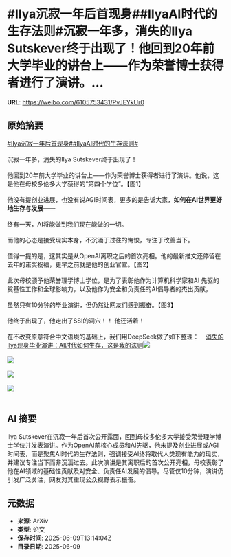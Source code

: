 # #Ilya沉寂一年后首现身##IlyaAI时代的生存法则#沉寂一年多，消失的Ilya Sutskever终于出现了！他回到20年前大学毕业的讲台上——作为荣誉博士获得者进行了演讲。...

**URL**: https://weibo.com/6105753431/PvJEYkUr0

## 原始摘要

<a href="https://m.weibo.cn/search?containerid=231522type%3D1%26t%3D10%26q%3D%23Ilya%E6%B2%89%E5%AF%82%E4%B8%80%E5%B9%B4%E5%90%8E%E9%A6%96%E7%8E%B0%E8%BA%AB%23&amp;extparam=%23Ilya%E6%B2%89%E5%AF%82%E4%B8%80%E5%B9%B4%E5%90%8E%E9%A6%96%E7%8E%B0%E8%BA%AB%23" data-hide=""><span class="surl-text">#Ilya沉寂一年后首现身#</span></a><a href="https://m.weibo.cn/search?containerid=231522type%3D1%26t%3D10%26q%3D%23IlyaAI%E6%97%B6%E4%BB%A3%E7%9A%84%E7%94%9F%E5%AD%98%E6%B3%95%E5%88%99%23&amp;extparam=%23IlyaAI%E6%97%B6%E4%BB%A3%E7%9A%84%E7%94%9F%E5%AD%98%E6%B3%95%E5%88%99%23" data-hide=""><span class="surl-text">#IlyaAI时代的生存法则#</span></a><br><br>沉寂一年多，消失的Ilya Sutskever终于出现了！<br><br>他回到20年前大学毕业的讲台上——作为荣誉博士获得者进行了演讲。他说，这是他在母校多伦多大学获得的“第四个学位”。【图1】<br><br>他没有提创业进展，也没有说AGI时间表，更多的是告诉大家，**如何在AI世界更好地生存与发展**——<br><br>终有一天，AI将能做到我们现在能做的一切。<br><br>而他的心态是接受现实本身，不沉湎于过往的悔恨，专注于改善当下。<br><br>值得一提的是，这其实是从OpenAI离职之后的首次亮相。他的最新推文还停留在去年的诺奖祝福，更早之前就是他的创业官宣。【图2】<br><br>此次母校颁予他荣誉理学博士学位，是为了表彰他作为计算机科学家和AI 先驱的奠基性工作和全球影响力，以及他作为安全和负责任的AI倡导者的杰出贡献，<br><br>虽然只有10分钟的毕业演讲，但仍然让网友们感到振奋。【图3】<br><br>他终于出现了，他走出了SSI的洞穴！！&nbsp;他还活着！<br><br>在不改变原意符合中文语境的基础上，我们用DeepSeek做了如下整理：<a href="https://weibo.cn/sinaurl?u=https%3A%2F%2Fmp.weixin.qq.com%2Fs%2Fjzbk8_kg0NIlgxrpgzHfug" data-hide=""><span class="url-icon"><img style="width: 1rem;height: 1rem" src="https://h5.sinaimg.cn/upload/2015/09/25/3/timeline_card_small_web_default.png" referrerpolicy="no-referrer"></span><span class="surl-text">消失的Ilya现身毕业演讲：AI时代如何生存，这是我的法则</span></a><img style="" src="https://tvax4.sinaimg.cn/large/006Fd7o3gy1i29203c4zbj30u00id111.jpg" referrerpolicy="no-referrer"><br><br><img style="" src="https://tvax4.sinaimg.cn/large/006Fd7o3gy1i29204irjwj30m20se44u.jpg" referrerpolicy="no-referrer"><br><br><img style="" src="https://tvax4.sinaimg.cn/large/006Fd7o3gy1i2920682y6j30u00kcwhm.jpg" referrerpolicy="no-referrer"><br><br><img style="" src="https://tvax2.sinaimg.cn/large/006Fd7o3gy1i292081ko5j30u00ru7kj.jpg" referrerpolicy="no-referrer"><br><br>

## AI 摘要

Ilya Sutskever在沉寂一年后首次公开露面，回到母校多伦多大学接受荣誉理学博士学位并发表演讲。作为OpenAI前核心成员和AI先驱，他未提及创业进展或AGI时间表，而是聚焦AI时代的生存法则，强调接受AI终将取代人类现有能力的现实，并建议专注当下而非沉湎过去。此次演讲是其离职后的首次公开亮相，母校表彰了他在AI领域的基础性贡献及对安全、负责任AI发展的倡导。尽管仅10分钟，演讲仍引发广泛关注，网友对其重现公众视野表示振奋。

## 元数据

- **来源**: ArXiv
- **类型**: 论文
- **保存时间**: 2025-06-09T13:14:04Z
- **目录日期**: 2025-06-09
